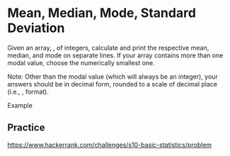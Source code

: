 # Mean, Median, Mode, Standard Deviation

Given an array, , of  integers, calculate and print the respective mean, median, and mode on separate lines. If your array contains more than one modal value, choose the numerically smallest one.

Note: Other than the modal value (which will always be an integer), your answers should be in decimal form, rounded to a scale of  decimal place (i.e., ,  format).

Example

## Practice

https://www.hackerrank.com/challenges/s10-basic-statistics/problem
